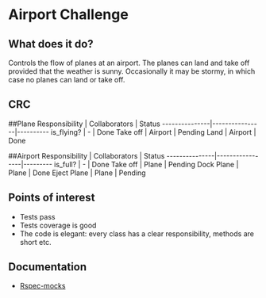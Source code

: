 Airport Challenge
=================

What does it do?
-------

Controls the flow of planes at an airport. 
The planes can land and take off provided that the weather is sunny. 
Occasionally it may be stormy, in which case no planes can land or take off. 

CRC
---------------

##Plane
Responsibility | Collaborators  | Status
---------------|----------------|----------
is_flying?	   |	   -        |  Done
Take off       |    Airport     |  Pending
Land 		   |	Airport     |  Done



##Airport
Responsibility | Collaborators   | Status
---------------|-----------------|---------
is_full?	   |       -         | Done
Take off       |     Plane       | Pending
Dock Plane     |     Plane       | Done
Eject Plane    |     Plane       | Pending



Points of interest
---------------

* Tests pass
* Tests coverage is good
* The code is elegant: every class has a clear responsibility, methods are short etc.

Documentation
--------------

* [Rspec-mocks](https://www.relishapp.com/rspec/rspec-mocks/docs)